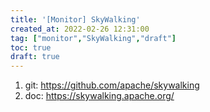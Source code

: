 ```yaml
---
title: '[Monitor] SkyWalking'
created_at: 2022-02-26 12:31:00
tag: ["monitor","SkyWalking","draft"]
toc: true
draft: true
---
```


1. git: <https://github.com/apache/skywalking>
2. doc: <https://skywalking.apache.org/>

